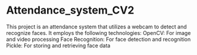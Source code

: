 # Attendance_system_CV2
This project is an attendance system that utilizes a webcam to detect and recognize faces. It employs the following technologies:  OpenCV: For image and video processing Face Recognition: For face detection and recognition Pickle: For storing and retrieving face data
